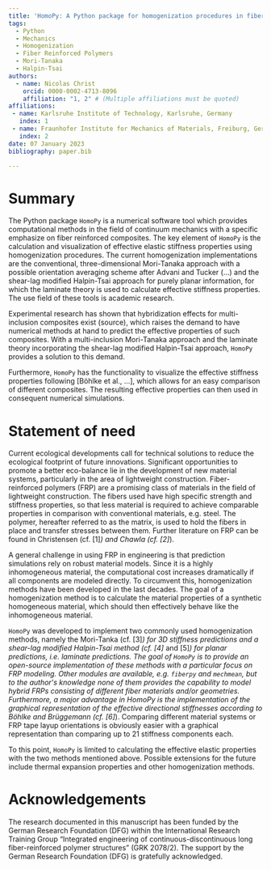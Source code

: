 ```yaml
---
title: 'HomoPy: A Python package for homogenization procedures in fiber reinforced polymers'
tags:
  - Python
  - Mechanics
  - Homogenization
  - Fiber Reinforced Polymers
  - Mori-Tanaka
  - Halpin-Tsai
authors:
  - name: Nicolas Christ
    orcid: 0000-0002-4713-8096
    affiliation: "1, 2" # (Multiple affiliations must be quoted)
affiliations:
 - name: Karlsruhe Institute of Technology, Karlsruhe, Germany
   index: 1
 - name: Fraunhofer Institute for Mechanics of Materials, Freiburg, Germany
   index: 2
date: 07 January 2023
bibliography: paper.bib

---
```


# Summary

The Python package `HomoPy` is a numerical software tool which provides computational methods in the field of continuum mechanics with a specific emphasize on fiber reinforced composites. The key element of `HomoPy` is the calculation and visualization of effective elastic stiffness properties using homogenization procedures. The current homogenization implementations are the conventional, three-dimensional Mori-Tanaka approach with a possible orientation averaging scheme after Advani and Tucker (...) and the shear-lag modified Halpin-Tsai approach for purely planar information, for which the laminate theory is used to calculate effective stiffness properties. The use field of these tools is academic research.

Experimental research has shown that hybridization effects for multi-inclusion composites exist (source), which raises the demand to have numerical methods at hand to predict the effective properties of such composites. With a multi-inclusion Mori-Tanaka approach and the laminate theory incorporating the shear-lag modified Halpin-Tsai approach, `HomoPy` provides a solution to this demand.

Furthermore, `HomoPy` has the functionality to visualize the effective stiffness properties following [Böhlke et al., ...], which allows for an easy comparison of different composites. The resulting effective properties can then used in consequent numerical simulations.

# Statement of need

Current ecological developments call for technical solutions to reduce the ecological footprint of future innovations. Significant opportunities to promote a better eco-balance lie in the development of new material systems, particularly in the area of lightweight construction. Fiber-reinforced polymers (FRP) are a promising class of materials in the field of lightweight construction. The fibers used have high specific strength and stiffness properties, so that less material is required to achieve comparable properties in comparison with conventional materials, e.g. steel. The polymer, hereafter referred to as the matrix, is used to hold the fibers in place and transfer stresses between them. Further literature on FRP can be found in Christensen (cf. [1]_) and Chawla (cf. [2]_). 

A general challenge in using FRP in engineering is that prediction simulations rely on robust material models. Since it is a highly inhomogeneous material, the computational cost increases dramatically if all components are modeled directly. To circumvent this, homogenization methods have been developed in the last decades. The goal of a homogenization method is to calculate the material properties of a synthetic homogeneous material, which should then effectively behave like the inhomogeneous material. 

`HomoPy` was developed to implement two commonly used homogenization methods, namely the Mori-Tanka (cf. [3]_) for 3D stiffness predictions and a shear-lag modified Halpin-Tsai method (cf. [4]_ and [5]_) for planar predictions, i.e. laminate predictions. The goal of `HomoPy` is to provide an open-source implementation of these methods with a particular focus on FRP modeling. Other modules are available, e.g. `fiberpy` and `mechmean`, but to the author's knowledge none of them provides the capability to model hybrid FRPs consisting of different fiber materials and/or geometries. Furthermore, a major advantage in HomoPy is the implementation of the graphical representation of the effective directional stiffnesses according to Böhlke and Brüggemann (cf. [6]_). Comparing different material systems or FRP tape layup orientations is obviously easier with a graphical representation than comparing up to 21 stiffness components each.

To this point, `HomoPy` is limited to calculating the effective elastic properties with the two methods mentioned above. Possible extensions for the future include thermal expansion properties and other homogenization methods.

# Acknowledgements

The research documented in this manuscript has been funded by the German Research Foundation (DFG) within the International Research Training Group “Integrated engineering of continuous-discontinuous long fiber-reinforced polymer structures” (GRK 2078/2). The support by the German Research Foundation (DFG) is gratefully acknowledged.